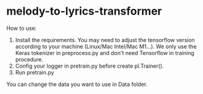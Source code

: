 # melody-to-lyrics-transformer

How to use:
1. Install the requirements. You may need to adjust the tensorflow version according to your machine (Linux/Mac Intel/Mac M1...). We only use the Keras tokenizer in preprocess.py and don't need Tensorflow in training procedure.
2. Config your logger in pretrain.py before create pl.Trainer().
3. Run pretrain.py

You can change the data you want to use in Data folder.

